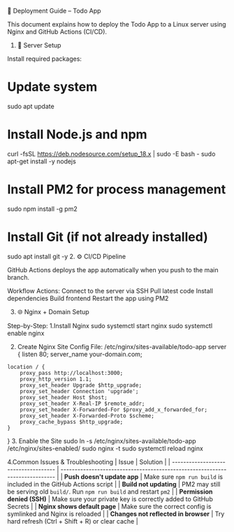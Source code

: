 🚀 Deployment Guide – Todo App

This document explains how to deploy the Todo App to a Linux server using Nginx and GitHub Actions (CI/CD).
1. 🔧 Server Setup

Install required packages:


# Update system
sudo apt update
# Install Node.js and npm
curl -fsSL https://deb.nodesource.com/setup_18.x | sudo -E bash -
sudo apt-get install -y nodejs
# Install PM2 for process management
sudo npm install -g pm2
# Install Git (if not already installed)
sudo apt install git -y
2. ⚙️ CI/CD Pipeline

GitHub Actions deploys the app automatically when you push to the main branch.

Workflow Actions:
Connect to the server via SSH
Pull latest code
Install dependencies
Build frontend
Restart the app using PM2

3. 🌐 Nginx + Domain Setup
 
  Step-by-Step:
  1.Install Nginx
  sudo systemctl start nginx
  sudo systemctl enable nginx

  2. Create Nginx Site Config
  File: /etc/nginx/sites-available/todo-app
  server {
    listen 80;
    server_name your-domain.com;

    location / {
        proxy_pass http://localhost:3000;
        proxy_http_version 1.1;
        proxy_set_header Upgrade $http_upgrade;
        proxy_set_header Connection 'upgrade';
        proxy_set_header Host $host;
        proxy_set_header X-Real-IP $remote_addr;
        proxy_set_header X-Forwarded-For $proxy_add_x_forwarded_for;
        proxy_set_header X-Forwarded-Proto $scheme;
        proxy_cache_bypass $http_upgrade;
    }
   }
   3. Enable the Site
   sudo ln -s /etc/nginx/sites-available/todo-app /etc/nginx/sites-enabled/
   sudo nginx -t
   sudo systemctl reload nginx

4.Common Issues & Troubleshooting
| Issue                                | Solution                                                                     |
| ------------------------------------ | ---------------------------------------------------------------------------- |
| **Push doesn't update app**          | Make sure `npm run build` is included in the GitHub Actions script           |
| **Build not updating**               | PM2 may still be serving old `build/`. Run `npm run build` and restart `pm2` |
| **Permission denied (SSH)**          | Make sure your private key is correctly added to GitHub Secrets              |
| **Nginx shows default page**         | Make sure the correct config is symlinked and Nginx is reloaded              |
| **Changes not reflected in browser** | Try hard refresh (Ctrl + Shift + R) or clear cache                           |


